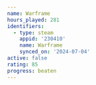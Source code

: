 ```yaml
---
name: Warframe
hours_played: 281
identifiers:
  - type: steam
    appid: '230410'
    name: Warframe
    synced_on: '2024-07-04'
active: false
rating: 85
progress: beaten
---
```


